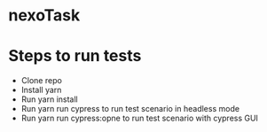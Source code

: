 # nexoTask
# Steps to run tests
* Clone repo
* Install yarn 
* Run yarn install
* Run yarn run cypress to run test scenario in headless mode
* Run yarn run cypress:opne to run test scenario with cypress GUI

